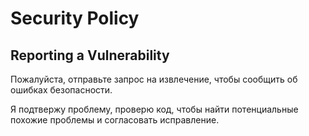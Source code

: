 # Security Policy

## Reporting a Vulnerability

Пожалуйста, отправьте запрос на извлечение, чтобы сообщить об ошибках безопасности.

Я подтвержу проблему, проверю код, чтобы найти потенциальные похожие проблемы и согласовать исправление.
